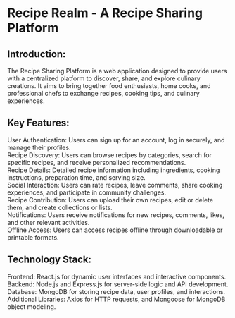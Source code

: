 # Recipe Realm - A Recipe Sharing Platform

## Introduction:
The Recipe Sharing Platform is a web application designed to provide users with a centralized platform to discover, share, and explore culinary creations. It aims to bring together food enthusiasts, home cooks, and professional chefs to exchange recipes, cooking tips, and culinary experiences.

## Key Features:

User Authentication: Users can sign up for an account, log in securely, and manage their profiles.\
Recipe Discovery: Users can browse recipes by categories, search for specific recipes, and receive personalized recommendations.\
Recipe Details: Detailed recipe information including ingredients, cooking instructions, preparation time, and serving size.\
Social Interaction: Users can rate recipes, leave comments, share cooking experiences, and participate in community challenges.\
Recipe Contribution: Users can upload their own recipes, edit or delete them, and create collections or lists.\
Notifications: Users receive notifications for new recipes, comments, likes, and other relevant activities.\
Offline Access: Users can access recipes offline through downloadable or printable formats.


## Technology Stack:

Frontend: React.js for dynamic user interfaces and interactive components.\
Backend: Node.js and Express.js for server-side logic and API development.\
Database: MongoDB for storing recipe data, user profiles, and interactions.\
Additional Libraries: Axios for HTTP requests, and Mongoose for MongoDB object modeling.